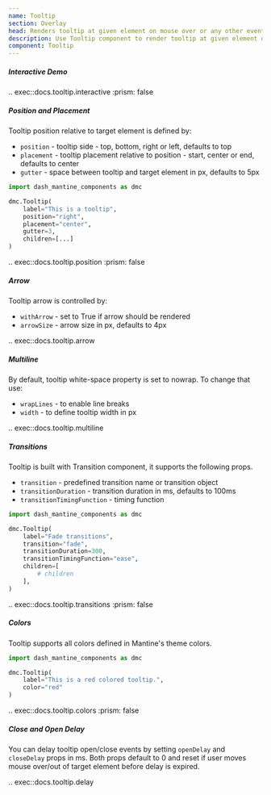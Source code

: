 ```yaml
---
name: Tooltip
section: Overlay
head: Renders tooltip at given element on mouse over or any other event.
description: Use Tooltip component to render tooltip at given element on mouse over or any other event
component: Tooltip
---
```


##### Interactive Demo

.. exec::docs.tooltip.interactive
    :prism: false

##### Position and Placement

Tooltip position relative to target element is defined by:

* `position` - tooltip side - top, bottom, right or left, defaults to top
* `placement` - tooltip placement relative to position - start, center or end, defaults to center
* `gutter` - space between tooltip and target element in px, defaults to 5px

```python
import dash_mantine_components as dmc

dmc.Tooltip(
    label="This is a tooltip",
    position="right",
    placement="center",
    gutter=3,
    children=[...]
)
```

.. exec::docs.tooltip.position
    :prism: false

##### Arrow

Tooltip arrow is controlled by:

* `withArrow` - set to True if arrow should be rendered
* `arrowSize` - arrow size in px, defaults to 4px

.. exec::docs.tooltip.arrow

##### Multiline

By default, tooltip white-space property is set to nowrap. To change that use:

* `wrapLines` - to enable line breaks
* `width` - to define tooltip width in px

.. exec::docs.tooltip.multiline

##### Transitions

Tooltip is built with Transition component, it supports the following props.

* `transition` - predefined transition name or transition object
* `transitionDuration` - transition duration in ms, defaults to 100ms
* `transitionTimingFunction` - timing function

```python
import dash_mantine_components as dmc

dmc.Tooltip(
    label="Fade transitions",
    transition="fade",
    transitionDuration=300,
    transitionTimingFunction="ease",
    children=[
        # children
    ],
)
```

.. exec::docs.tooltip.transitions
    :prism: false

##### Colors

Tooltip supports all colors defined in Mantine's theme colors.

```python
import dash_mantine_components as dmc

dmc.Tooltip(
    label="This is a red colored tooltip.",
    color="red"
)
```

.. exec::docs.tooltip.colors
    :prism: false

##### Close and Open Delay

You can delay tooltip open/close events by setting `openDelay` and `closeDelay` props in ms. Both props default to 0 
and reset if user moves mouse over/out of target element before delay is expired.

.. exec::docs.tooltip.delay
